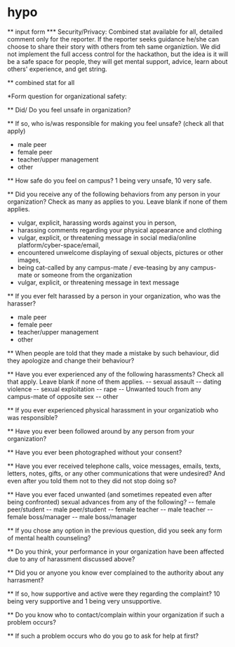 # hypo


** input form
*** Security/Privacy: Combined stat available for all, detailed comment only for the reporter. If the reporter seeks guidance he/she can choose to share their story with others from teh same organiztion. We did not implement the full access control for the hackathon, but the idea is it will be a safe space for people, they will get mental support, advice, learn about others' experience, and get string.


** combined stat for all 

 *Form question for organizational safety:
	
  **  Did/ Do you feel unsafe in organization? 	
  
  ** If so, who is/was responsible for making you feel unsafe? (check all that apply)	
  - male peer
  - female peer
  - teacher/upper management
  - other
  
  ** How safe do you feel on campus? 1 being very unsafe, 10 very safe.	
  
  ** Did you receive any of the following behaviors from any person in your organization? Check as many as applies to you.  Leave blank if none of them applies.	
  
  - vulgar, explicit, harassing words against you in person, 
  - harassing comments regarding your physical appearance and clothing
  - vulgar, explicit, or threatening message in social media/online platform/cyber-space/email, 
  - encountered unwelcome displaying of sexual objects, pictures or other images, 
  - being cat-called by any campus-mate / eve-teasing by any campus-mate or someone from the organization
  - vulgar, explicit, or threatening message in text message
  
  
  
  ** If you ever felt harassed by a person in your organization, who was the harasser?  
  - male peer
  - female peer
  - teacher/upper management
  - other
  
  ** When people are told that they made a mistake by such behaviour, did they apologize and change their behaviour?	
  
  ** Have you ever experienced any of the following harassments? Check all that apply. Leave blank if none of them applies.
  -- sexual assault
  -- dating violence
  -- sexual exploitation
  -- rape
  -- Unwanted touch from any campus-mate of opposite sex
  -- other
  
 ** If you ever experienced physical harassment in your organizatiob who was responsible?
  
 **   Have you ever been followed around by any person from your organization?	
  
 **   Have you ever been photographed without your consent?	
  
 **   Have you ever received telephone calls, voice messages, emails, texts, letters, notes, gifts, or any other communications that were undesired? And even after you told them not to they did not stop doing so?	
  
 **  Have you ever faced unwanted (and sometimes repeated even after being confronted) sexual advances from any of the following?
  -- female peer/student
  -- male peer/student
  -- female teacher
  -- male teacher
  -- female boss/manager
  -- male boss/manager
  
 **   If you chose any option in the previous question, did you seek any form of mental health counseling?	
  
 **   Do you think, your performance in your organization have been affected due to any of harassment discussed above?	
  
 **   Did you or anyone you know ever complained to the authority about any harrasment?	
  
 **   If so, how supportive and active were they regarding the complaint? 10 being very supportive and 1 being very unsupportive.	
  
 **   Do you know who to contact/complain within your organization if such a problem occurs?	
  
 **   If such a problem occurs who do you go to ask for help at first?						
